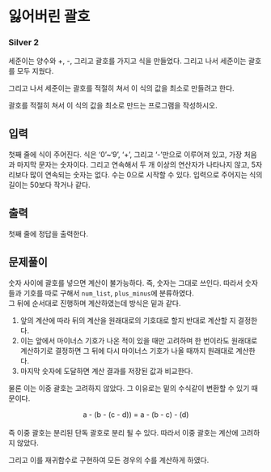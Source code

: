# 잃어버린 괄호

### Silver 2

세준이는 양수와 +, -, 그리고 괄호를 가지고 식을 만들었다. 그리고 나서 세준이는 괄호를 모두 지웠다.

그리고 나서 세준이는 괄호를 적절히 쳐서 이 식의 값을 최소로 만들려고 한다.

괄호를 적절히 쳐서 이 식의 값을 최소로 만드는 프로그램을 작성하시오.

## 입력
첫째 줄에 식이 주어진다. 식은 ‘0’~‘9’, ‘+’, 그리고 ‘-’만으로 이루어져 있고, 가장 처음과 마지막 문자는 숫자이다. 그리고 연속해서 두 개 이상의 연산자가 나타나지 않고, 5자리보다 많이 연속되는 숫자는 없다. 수는 0으로 시작할 수 있다. 입력으로 주어지는 식의 길이는 50보다 작거나 같다.

## 출력
첫째 줄에 정답을 출력한다.

## 문제풀이
숫자 사이에 괄호를 넣으면 계산이 불가능하다. 즉, 숫자는 그대로 쓰인다. 따라서 숫자들과 기호를 따로 구해서 `num_list`, `plus_minus`에 분류하였다.  
그 뒤에 순서대로 진행하며 계산하였는데 방식은 밑과 같다.

1. 앞의 계산에 따라 뒤의 계산을 원래대로의 기호대로 할지 반대로 계산할 지 결정한다.
2. 이는 앞에서 마이너스 기호가 나온 적이 있을 때만 고려하며 한 번이라도 원래대로 계산하기로 결정하면 그 뒤에 다시 마이너스 기호가 나올 때까지 원래대로 계산한다.
3. 마지막 숫자에 도달하면 계산 결과를 저장된 값과 비교한다.

물론 이는 이중 괄호는 고려하지 않았다. 그 이유로는 밑의 수식같이 변환할 수 있기 때문이다.

<center>a - (b - (c - d)) = a - (b - c) - (d)</center>
<br>
즉 이중 괄호는 분리된 단독 괄호로 분리 될 수 있다. 따라서 이중 괄호는 계산에 고려하지 않았다.

그리고 이를 재귀함수로 구현하여 모든 경우의 수를 계산하게 하였다.